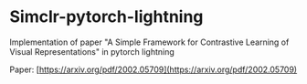 # Simclr-pytorch-lightning
Implementation of paper "A Simple Framework for Contrastive Learning of Visual Representations" in pytorch lightning 

Paper: [https://arxiv.org/pdf/2002.05709](https://arxiv.org/pdf/2002.05709)
